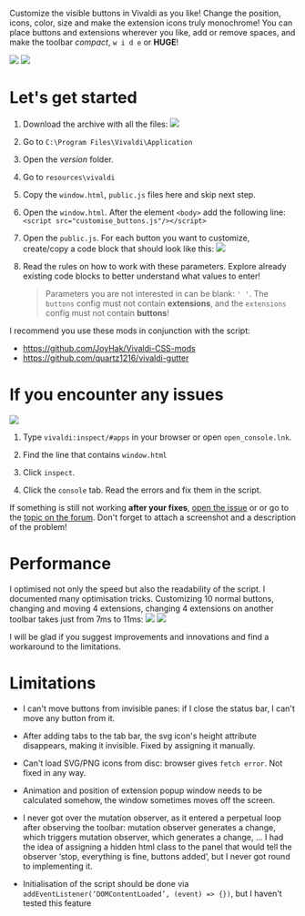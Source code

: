 Customize the visible buttons in Vivaldi as you like! Change the position, icons, color, size and make the extension icons truly monochrome! You can place buttons and extensions wherever you like, add or remove spaces, and make the toolbar *compact*, `w i d e` or **HUGE**! 

![](screenshots/promo1.png)
![](screenshots/promo2.png)

# Let's get started

1. Download the archive with all the files:
![](screenshots/download.png)   

2. Go to `C:\Program Files\Vivaldi\Application`

3. Open the *version* folder.

4. Go to `resources\vivaldi`

5. Copy the `window.html`, `public.js` files here and skip next step.

6.  Open the `window.html`. After the element `<body>` add the following line: `<script src="customise_buttons.js"/></script>`

7. Open the `public.js`. For each button you want to customize, create/copy a code block that should look like this:
![](screenshots/files.png)   

8. Read the rules on how to work with these parameters. Explore already existing code blocks to better understand what values to enter!

   > Parameters you are not interested in can be blank:  `' '`. The `buttons` config must not contain **extensions**, and the `extensions` config must not contain **buttons**!  

I recommend you use these mods in conjunction with the script:
- https://github.com/JoyHak/Vivaldi-CSS-mods
- https://github.com/quartz1216/vivaldi-gutter

# If you encounter any issues
![](screenshots/console.png)

1. Type `vivaldi:inspect/#apps` in your browser or open `open_console.lnk`.

2. Find the line that contains `window.html`

3. Click `inspect`.

4. Click the `console` tab. Read the errors and fix them in the script.

If something is still not working **after your fixes**, [open the issue](https://github.com/JoyHak/customize-vivaldi-buttons/issues/new/choose) or or go to the [topic on the forum](https://forum.vivaldi.net/post/803412). Don't forget to attach a screenshot and a description of the problem!

# Performance

I optimised not only the speed but also the readability of the script. I documented many optimisation tricks. Customizing 10 normal buttons, changing and moving 4 extensions, changing 4 extensions on another toolbar takes just from 7ms to 11ms: 
![](screenshots/profiling_0.png)
![](screenshots/profiling_1.png)

I will be glad if you suggest improvements and innovations and find a workaround to the limitations.

# Limitations

- I can't move buttons from invisible panes: if I close the status bar, I can't move any button from it.

- After adding tabs to the tab bar, the svg icon's height attribute disappears, making it invisible. Fixed by assigning it manually.

- Can't load SVG/PNG icons from disc: browser gives `fetch error`. Not fixed in any way. 

- Animation and position of extension popup window needs to be calculated somehow, the window sometimes moves off the screen.  

- I never got over the mutation observer, as it entered a perpetual loop after observing the toolbar: mutation observer generates a change, which triggers mutation observer, which generates a change, ... 
  I had the idea of assigning a hidden html class to the panel that would tell the observer ‘stop, everything is fine, buttons added’, but I never got round to implementing it.

- Initialisation of the script should be done via 
  `addEventListener(‘DOMContentLoaded’, (event) => {})`, but I haven't tested this feature
